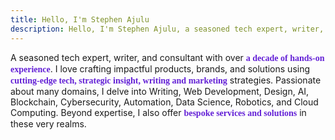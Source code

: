```yaml
---
title: Hello, I'm Stephen Ajulu
description: Hello, I'm Stephen Ajulu, a seasoned tech expert, writer, and consultant with over a decade of hands-on experience. My forte is crafting impactful products, brands, and solutions by seamlessly integrating cutting-edge technology and innovative marketing.
---
```


A seasoned tech expert, writer, and consultant with over <span style="font-family: Newsreader; font-weight: bold; color:#6320d6;">a decade of hands-on experience</span>. I love crafting impactful products, brands, and solutions using <span style="font-family: Newsreader; font-weight: bold; color:#6320d6;">cutting-edge tech, strategic insight, writing and marketing</span> strategies. Passionate about many domains, I delve into Writing, Web Development, Design, AI, Blockchain, Cybersecurity, Automation, Data Science, Robotics, and Cloud Computing. Beyond expertise, I also offer <span style="font-family: Newsreader; font-weight: bold; color:#6320d6;">bespoke services and solutions</span> in these very realms.
